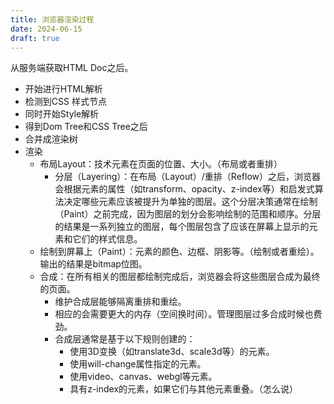 ```yaml
---
title: 浏览器渲染过程
date: 2024-06-15
draft: true
---
```


从服务端获取HTML Doc之后。
 - 开始进行HTML解析
 - 检测到CSS 样式节点
 - 同时开始Style解析
 - 得到Dom Tree和CSS Tree之后
 - 合并成渲染树
 - 渲染
	- 布局Layout：技术元素在页面的位置、大小。（布局或者重排）
		- 分层（Layering）：在布局（Layout）/重排（Reflow）之后，浏览器会根据元素的属性（如transform、opacity、z-index等）和启发式算法决定哪些元素应该被提升为单独的图层。这个分层决策通常在绘制（Paint）之前完成，因为图层的划分会影响绘制的范围和顺序。分层的结果是一系列独立的图层，每个图层包含了应该在屏幕上显示的元素和它们的样式信息。
	- 绘制到屏幕上（Paint）：元素的颜色、边框、阴影等。（绘制或者重绘）。输出的结果是bitmap位图。
	- 合成：在所有相关的图层都绘制完成后，浏览器会将这些图层合成为最终的页面。
		- 维护合成层能够隔离重排和重绘。
		- 相应的会需要更大的内存（空间换时间）。管理图层过多合成时候也费劲。	
		- 合成层通常是基于以下规则创建的：
			- 使用3D变换（如translate3d、scale3d等）的元素。
			- 使用will-change属性指定的元素。
			- 使用video、canvas、webgl等元素。
			- 具有z-index的元素，如果它们与其他元素重叠。（怎么说）
